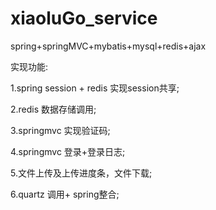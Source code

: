 # xiaoluGo_service
spring+springMVC+mybatis+mysql+redis+ajax

实现功能:

1.spring session + redis 实现session共享;

2.redis 数据存储调用;

3.springmvc 实现验证码;

4.springmvc 登录+登录日志;

5.文件上传及上传进度条，文件下载;

6.quartz 调用+ spring整合;

